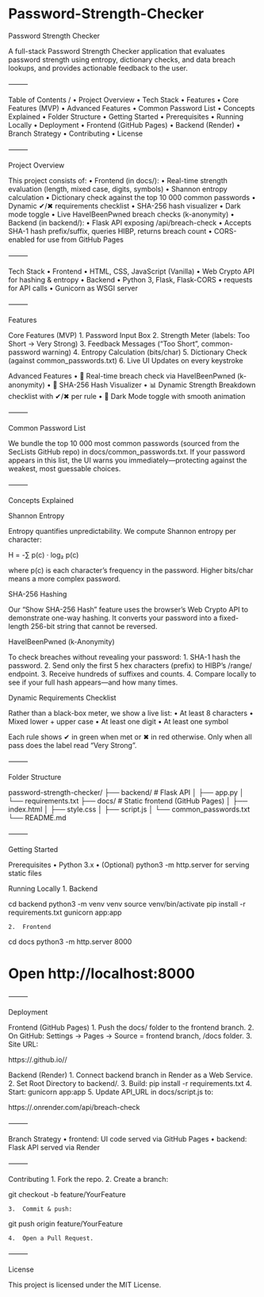 # Password-Strength-Checker
Password Strength Checker

A full-stack Password Strength Checker application that evaluates password strength using entropy, dictionary checks, and data breach lookups, and provides actionable feedback to the user.

⸻

Table of Contents
	/ •	Project Overview
	•	Tech Stack
	•	Features
	•	Core Features (MVP)
	•	Advanced Features
	•	Common Password List
	•	Concepts Explained
	•	Folder Structure
	•	Getting Started
	•	Prerequisites
	•	Running Locally
	•	Deployment
	•	Frontend (GitHub Pages)
	•	Backend (Render)
	•	Branch Strategy
	•	Contributing
	•	License

⸻

Project Overview

This project consists of:
	•	Frontend (in docs/):
	•	Real-time strength evaluation (length, mixed case, digits, symbols)
	•	Shannon entropy calculation
	•	Dictionary check against the top 10 000 common passwords
	•	Dynamic ✔/✖ requirements checklist
	•	SHA-256 hash visualizer
	•	Dark mode toggle
	•	Live HaveIBeenPwned breach checks (k-anonymity)
	•	Backend (in backend/):
	•	Flask API exposing /api/breach-check
	•	Accepts SHA-1 hash prefix/suffix, queries HIBP, returns breach count
	•	CORS-enabled for use from GitHub Pages

⸻

Tech Stack
	•	Frontend
	•	HTML, CSS, JavaScript (Vanilla)
	•	Web Crypto API for hashing & entropy
	•	Backend
	•	Python 3, Flask, Flask-CORS
	•	requests for API calls
	•	Gunicorn as WSGI server

⸻

Features

Core Features (MVP)
	1.	Password Input Box
	2.	Strength Meter (labels: Too Short → Very Strong)
	3.	Feedback Messages (“Too Short”, common-password warning)
	4.	Entropy Calculation (bits/char)
	5.	Dictionary Check (against common_passwords.txt)
	6.	Live UI Updates on every keystroke

Advanced Features
	•	🔄 Real-time breach check via HaveIBeenPwned (k-anonymity)
	•	🔐 SHA-256 Hash Visualizer
	•	📊 Dynamic Strength Breakdown checklist with ✔/✖ per rule
	•	🌙 Dark Mode toggle with smooth animation

⸻

Common Password List

We bundle the top 10 000 most common passwords (sourced from the SecLists GitHub repo) in docs/common_passwords.txt. If your password appears in this list, the UI warns you immediately—protecting against the weakest, most guessable choices.

⸻

Concepts Explained

Shannon Entropy

Entropy quantifies unpredictability. We compute Shannon entropy per character:

H = -∑ p(c) · log₂ p(c)

where p(c) is each character’s frequency in the password. Higher bits/char means a more complex password.

SHA-256 Hashing

Our “Show SHA-256 Hash” feature uses the browser’s Web Crypto API to demonstrate one-way hashing. It converts your password into a fixed-length 256-bit string that cannot be reversed.

HaveIBeenPwned (k-Anonymity)

To check breaches without revealing your password:
	1.	SHA-1 hash the password.
	2.	Send only the first 5 hex characters (prefix) to HIBP’s /range/ endpoint.
	3.	Receive hundreds of suffixes and counts.
	4.	Compare locally to see if your full hash appears—and how many times.

Dynamic Requirements Checklist

Rather than a black-box meter, we show a live list:
	•	At least 8 characters
	•	Mixed lower + upper case
	•	At least one digit
	•	At least one symbol

Each rule shows ✔ in green when met or ✖ in red otherwise. Only when all pass does the label read “Very Strong”.

⸻

Folder Structure

password-strength-checker/
├── backend/                # Flask API
│   ├── app.py
│   └── requirements.txt
├── docs/                   # Static frontend (GitHub Pages)
│   ├── index.html
│   ├── style.css
│   ├── script.js
│   └── common_passwords.txt
└── README.md



⸻

Getting Started

Prerequisites
	•	Python 3.x
	•	(Optional) python3 -m http.server for serving static files

Running Locally
	1.	Backend

cd backend
python3 -m venv venv
source venv/bin/activate
pip install -r requirements.txt
gunicorn app:app


	2.	Frontend

cd docs
python3 -m http.server 8000
# Open http://localhost:8000



⸻

Deployment

Frontend (GitHub Pages)
	1.	Push the docs/ folder to the frontend branch.
	2.	On GitHub: Settings → Pages → Source = frontend branch, /docs folder.
	3.	Site URL:

https://<your-username>.github.io/<repo-name>/



Backend (Render)
	1.	Connect backend branch in Render as a Web Service.
	2.	Set Root Directory to backend/.
	3.	Build: pip install -r requirements.txt
	4.	Start: gunicorn app:app
	5.	Update API_URL in docs/script.js to:

https://<your-render-service>.onrender.com/api/breach-check



⸻

Branch Strategy
	•	frontend: UI code served via GitHub Pages
	•	backend: Flask API served via Render

⸻

Contributing
	1.	Fork the repo.
	2.	Create a branch:

git checkout -b feature/YourFeature


	3.	Commit & push:

git push origin feature/YourFeature


	4.	Open a Pull Request.

⸻

License

This project is licensed under the MIT License.

